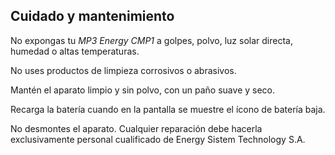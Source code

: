 ## Cuidado y mantenimiento

No expongas tu *MP3 Energy CMP1* a golpes, polvo, luz solar directa, humedad o altas temperaturas.

No uses productos de limpieza corrosivos o abrasivos.

Mantén el aparato limpio y sin polvo, con un paño suave y seco.

Recarga la batería cuando en la pantalla se muestre el ícono de batería baja.

No desmontes el aparato. Cualquier reparación debe hacerla exclusivamente personal cualificado de Energy Sistem Technology S.A.


